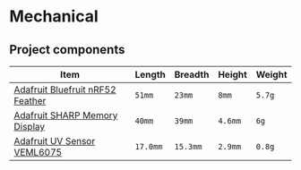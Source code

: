# Mechanical

## Project components

| Item | Length | Breadth | Height | Weight |
| ------ | ------ | ------ | ------ | ------ |
| [Adafruit Bluefruit nRF52 Feather](https://www.adafruit.com/product/3406) | `51mm` | `23mm` | `8mm` | `5.7g`
| [Adafruit SHARP Memory Display](https://www.adafruit.com/product/3502) | `40mm` | `39mm` | `4.6mm` | `6g`
| [Adafruit UV Sensor VEML6075](https://www.adafruit.com/product/3964) | `17.0mm` | `15.3mm` | `2.9mm` | `0.8g`
